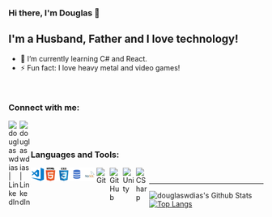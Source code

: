 ### Hi there, I'm Douglas 👋

## I'm a Husband, Father and I love technology!
- 🌱 I’m currently learning C# and React.
- ⚡ Fun fact: I love heavy metal and video games!

<br />

### Connect with me:

[<img align="left" alt="douglaswdias | LinkedIn" width="22px" src="https://cdn.jsdelivr.net/npm/simple-icons@v3/icons/linkedin.svg" />][linkedin]
[<img align="left" alt="douglaswdias | LinkedIn" width="22px" src="https://w7.pngwing.com/pngs/794/124/png-transparent-white-and-blue-application-logo-microsoft-outlook-outlook-com-hotmail-email-microsoft-blue-angle-text.png" />][email]

<br />
<br />

### Languages and Tools:

<img align="left" alt="Visual Studio Code" width="26px" src="https://raw.githubusercontent.com/github/explore/80688e429a7d4ef2fca1e82350fe8e3517d3494d/topics/visual-studio-code/visual-studio-code.png" />
<img align="left" alt="HTML5" width="26px" src="https://raw.githubusercontent.com/github/explore/80688e429a7d4ef2fca1e82350fe8e3517d3494d/topics/html/html.png" />
<img align="left" alt="CSS3" width="26px" src="https://raw.githubusercontent.com/github/explore/80688e429a7d4ef2fca1e82350fe8e3517d3494d/topics/css/css.png" />
<img align="left" alt="SQL" width="26px" src="https://raw.githubusercontent.com/github/explore/80688e429a7d4ef2fca1e82350fe8e3517d3494d/topics/sql/sql.png" />
<img align="left" alt="MySQL" width="26px" src="https://raw.githubusercontent.com/github/explore/80688e429a7d4ef2fca1e82350fe8e3517d3494d/topics/mysql/mysql.png" />
<img align="left" alt="Git" width="26px" src="https://cdn4.iconfinder.com/data/icons/free-social-media-icons-1/200/1469470492_Git-512.png" />
<img align="left" alt="GitHub" width="26px" src="https://cdn1.iconfinder.com/data/icons/social-media-and-logos-8/32/social_media_online_logo_github-512.png" />
<img align="left" alt="Unity" width="26px" src="https://cdn4.iconfinder.com/data/icons/various-icons-2/476/Unity.png" />
<img align="left" alt="CSharp" width="26px" src="https://cdn2.iconfinder.com/data/icons/coding-files-extensions/512/coding-file-extension-csharp-512.png" />

<!-- <img align="left" alt="React" width="26px" src="https://raw.githubusercontent.com/github/explore/80688e429a7d4ef2fca1e82350fe8e3517d3494d/topics/react/react.png" /> -->
<!-- <img align="left" alt="Node.js" width="26px" src="https://raw.githubusercontent.com/github/explore/80688e429a7d4ef2fca1e82350fe8e3517d3494d/topics/nodejs/nodejs.png" /> -->
<!-- <img align="left" alt="JavaScript" width="26px" src="https://raw.githubusercontent.com/github/explore/80688e429a7d4ef2fca1e82350fe8e3517d3494d/topics/javascript/javascript.png" /> -->
<br />

<!-- --- -->

<!-- ### 📺 YouTube Channel -->
<!-- YOUTUBE:START -->
<!-- (https://www.youtube.com/channel/UCE3IyVnsEsMcPh96tWVXUow?view_as=subscriber) -->
<!-- YOUTUBE:END -->


---

<img align="left" alt="douglaswdias's Github Stats" src="https://github-readme-stats.vercel.app/api?username=douglaswdias&show_icons=true&theme=radical" />


[![Top Langs](https://github-readme-stats.vercel.app/api/top-langs/?username=douglaswdias&theme=radical)](https://github.com/douglaswdias)


[linkedin]: https://www.linkedin.com/in/douglas-dias-83031b29/
[email]: mailto:douglas.wdias@hotmail.com


<!-- https://github.com/anuraghazra/github-readme-stats#customization-->
